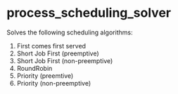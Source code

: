 # process_scheduling_solver
Solves the following scheduling algorithms:
1. First comes first served
2. Short Job First (preemptive)
3. Short Job First (non-preemptive)
4. RoundRobin
5. Priority (preemtive)
6. Priority (non-preemptive)
